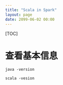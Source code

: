 ```yaml
---
title: "Scala in Spark"
layout: page
date: 2099-06-02 00:00
---
```


[TOC]

# 查看基本信息


```shell
java -version

scala -vesion
```

```scala



```

